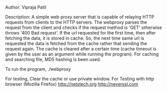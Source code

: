 Author: Vipraja Patil

Description:
A simple web proxy server that is capable of relaying HTTP requests from clients to the HTTP servers. The webproxy parses the request from the client and checks if the request method is 'GET' otherwise throws '400 Bad request'. If the url requested for the first time, then after fetching the data, it is stored in cache. So, the next time same url is requested the data is fetched from the cache rather that sending the request again. The cache is cleared after a certain time (cache timeout is given by the user as an argument while running the program). For caching and searching file, MD5 hashing is been used.

To run the program,
./webproxy <port no> <cache timeout value>
  
For testing,
Clear the cache or use private window.
For Testing with http browser (Mozilla Firefox)
http://netstech.org
http://neverssl.com


